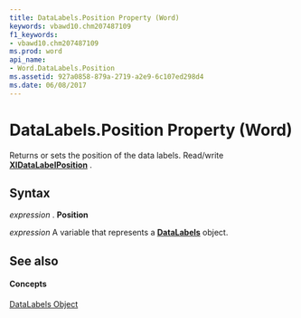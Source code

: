 ```yaml
---
title: DataLabels.Position Property (Word)
keywords: vbawd10.chm207487109
f1_keywords:
- vbawd10.chm207487109
ms.prod: word
api_name:
- Word.DataLabels.Position
ms.assetid: 927a0858-879a-2719-a2e9-6c107ed298d4
ms.date: 06/08/2017
---
```



# DataLabels.Position Property (Word)

Returns or sets the position of the data labels. Read/write  **[XlDataLabelPosition](xldatalabelposition-enumeration-word.md)** .


## Syntax

 _expression_ . **Position**

 _expression_ A variable that represents a **[DataLabels](datalabels-object-word.md)** object.


## See also


#### Concepts


[DataLabels Object](datalabels-object-word.md)

